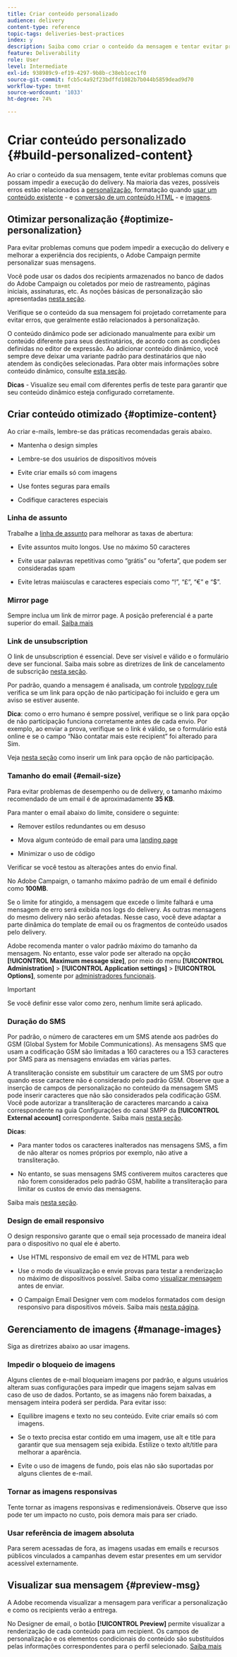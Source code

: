 ```yaml
---
title: Criar conteúdo personalizado
audience: delivery
content-type: reference
topic-tags: deliveries-best-practices
index: y
description: Saiba como criar o conteúdo da mensagem e tentar evitar problemas comuns que podem impedir a execução do delivery. 
feature: Deliverability
role: User
level: Intermediate
exl-id: 938989c9-ef19-4297-9b8b-c38eb1cec1f0
source-git-commit: fcb5c4a92f23bdffd1082b7b044b5859dead9d70
workflow-type: tm+mt
source-wordcount: '1033'
ht-degree: 74%

---
```


# Criar conteúdo personalizado {#build-personalized-content}

Ao criar o conteúdo da sua mensagem, tente evitar problemas comuns que possam impedir a execução do delivery. Na maioria das vezes, possíveis erros estão relacionados a [personalização](../../designing/using/personalization.md), formatação quando [usar um conteúdo existente](../../designing/using/using-existing-content.md) - e [conversão de um conteúdo HTML](../../designing/using/using-existing-content.md#converting-an-html-content) - e [imagens](../../designing/using/images.md).

## Otimizar personalização {#optimize-personalization}

Para evitar problemas comuns que podem impedir a execução do delivery e melhorar a experiência dos recipients, o Adobe Campaign permite personalizar suas mensagens.

Você pode usar os dados dos recipients armazenados no banco de dados do Adobe Campaign ou coletados por meio de rastreamento, páginas iniciais, assinaturas, etc.
As noções básicas de personalização são apresentadas [nesta seção](../../designing/using/personalization.md).

Verifique se o conteúdo da sua mensagem foi projetado corretamente para evitar erros, que geralmente estão relacionados à personalização.

O conteúdo dinâmico pode ser adicionado manualmente para exibir um conteúdo diferente para seus destinatários, de acordo com as condições definidas no editor de expressão. Ao adicionar conteúdo dinâmico, você sempre deve deixar uma variante padrão para destinatários que não atendem às condições selecionadas.
Para obter mais informações sobre conteúdo dinâmico, consulte [esta seção](../../designing/using/personalization.md#defining-dynamic-content-in-an-email).

**Dicas**  - Visualize seu email com diferentes perfis de teste para garantir que seu conteúdo dinâmico esteja configurado corretamente.

## Criar conteúdo otimizado {#optimize-content}

Ao criar e-mails, lembre-se das práticas recomendadas gerais abaixo.

* Mantenha o design simples

* Lembre-se dos usuários de dispositivos móveis

* Evite criar emails só com imagens

* Use fontes seguras para emails

* Codifique caracteres especiais

### Linha de assunto

Trabalhe a [linha de assunto](../../designing/using/subject-line.md) para melhorar as taxas de abertura:

* Evite assuntos muito longos. Use no máximo 50 caracteres

* Evite usar palavras repetitivas como “grátis” ou “oferta”, que podem ser consideradas spam

* Evite letras maiúsculas e caracteres especiais como “!”, “£”, “€” e “$”.

### Mirror page

Sempre inclua um link de mirror page. A posição preferencial é a parte superior do email. [Saiba mais](../../designing/using/personalization.md#adding-a-content-block)

### Link de unsubscription

O link de unsubscription é essencial. Deve ser visível e válido e o formulário deve ser funcional. Saiba mais sobre as diretrizes de link de cancelamento de subscrição [nesta seção](../../designing/using/personalization.md#about-targeting-dimension).

Por padrão, quando a mensagem é analisada, um controle [typology rule](../../sending/using/control-rules.md) verifica se um link para opção de não participação foi incluído e gera um aviso se estiver ausente.

**Dica**: como o erro humano é sempre possível, verifique se o link para opção de não participação funciona corretamente antes de cada envio. Por exemplo, ao enviar a prova, verifique se o link é válido, se o formulário está online e se o campo “Não contatar mais este recipient” foi alterado para Sim.

Veja [nesta seção](../../designing/using/personalization.md#adding-a-content-block) como inserir um link para opção de não participação.

### Tamanho do email {#email-size}

Para evitar problemas de desempenho ou de delivery, o tamanho máximo recomendado de um email é de aproximadamente **35 KB**.

Para manter o email abaixo do limite, considere o seguinte:

* Remover estilos redundantes ou em desuso

* Mova algum conteúdo de email para uma [landing page](../../channels/using/getting-started-with-landing-pages.md)

* Minimizar o uso de código

Verificar se você testou as alterações antes do envio final.

No Adobe Campaign, o tamanho máximo padrão de um email é definido como **100MB**. <!--This limit enables to prevent any error that could indefinitely increase the size of an email, which can lead to a system crash.-->

Se o limite for atingido, a mensagem que excede o limite falhará e uma mensagem de erro será exibida nos logs do delivery. As outras mensagens do mesmo delivery não serão afetadas. Nesse caso, você deve adaptar a parte dinâmica do template de email ou os fragmentos de conteúdo usados pelo delivery. <!--If you need assistance, or if you have any question or request about the **[!UICONTROL Maximum message size]** option, reach out to your Adobe contact.-->

Adobe recomenda manter o valor padrão máximo do tamanho da mensagem. No entanto, esse valor pode ser alterado na opção **[!UICONTROL Maximum message size]**, por meio do menu **[!UICONTROL Administration]** > **[!UICONTROL Application settings]** > **[!UICONTROL Options]**, somente por [administradores funcionais](../../administration/using/users-management.md#functional-administrators).

>[!IMPORTANT]
>
>Se você definir esse valor como zero, nenhum limite será aplicado.

### Duração do SMS

Por padrão, o número de caracteres em um SMS atende aos padrões do GSM (Global System for Mobile Communications). As mensagens SMS que usam a codificação GSM são limitadas a 160 caracteres ou a 153 caracteres por SMS para as mensagens enviadas em várias partes.

A transliteração consiste em substituir um caractere de um SMS por outro quando esse caractere não é considerado pelo padrão GSM. Observe que a inserção de campos de personalização no conteúdo da mensagem SMS pode inserir caracteres que não são considerados pela codificação GSM. Você pode autorizar a transliteração de caracteres marcando a caixa correspondente na guia Configurações do canal SMPP da **[!UICONTROL External account]** correspondente.
Saiba mais [nesta seção](../../administration/using/configuring-sms-channel.md#sms-encoding--length-and-transliteration).

**Dicas**:

* Para manter todos os caracteres inalterados nas mensagens SMS, a fim de não alterar os nomes próprios por exemplo, não ative a transliteração.

* No entanto, se suas mensagens SMS contiverem muitos caracteres que não forem considerados pelo padrão GSM, habilite a transliteração para limitar os custos de envio das mensagens.

Saiba mais [nesta seção](../../administration/using/configuring-sms-channel.md#sms-encoding--length-and-transliteration).

### Design de email responsivo

O design responsivo garante que o email seja processado de maneira ideal para o dispositivo no qual ele é aberto.

* Use HTML responsivo de email em vez de HTML para web

* Use o modo de visualização e envie provas para testar a renderização no máximo de dispositivos possível. Saiba como [visualizar mensagem](../../sending/using/previewing-messages.md) antes de enviar.

* O Campaign Email Designer vem com modelos formatados com design responsivo para dispositivos móveis. Saiba mais [nesta página](../../designing/using/using-reusable-content.md#content-templates).

## Gerenciamento de imagens {#manage-images}

Siga as diretrizes abaixo ao usar imagens.

### Impedir o bloqueio de imagens

Alguns clientes de e-mail bloqueiam imagens por padrão, e alguns usuários alteram suas configurações para impedir que imagens sejam salvas em caso de uso de dados. Portanto, se as imagens não forem baixadas, a mensagem inteira poderá ser perdida. Para evitar isso:

* Equilibre imagens e texto no seu conteúdo. Evite criar emails só com imagens.

* Se o texto precisa estar contido em uma imagem, use alt e title para garantir que sua mensagem seja exibida. Estilize o texto alt/title para melhorar a aparência.

* Evite o uso de imagens de fundo, pois elas não são suportadas por alguns clientes de e-mail.

### Tornar as imagens responsivas

Tente tornar as imagens responsivas e redimensionáveis. Observe que isso pode ter um impacto no custo, pois demora mais para ser criado.

### Usar referência de imagem absoluta

Para serem acessadas de fora, as imagens usadas em emails e recursos públicos vinculados a campanhas devem estar presentes em um servidor acessível externamente.

## Visualizar sua mensagem {#preview-msg}

A Adobe recomenda visualizar a mensagem para verificar a personalização e como os recipients verão a entrega.

No Designer de email, o botão **[!UICONTROL Preview]** permite visualizar a renderização de cada conteúdo para um recipient. Os campos de personalização e os elementos condicionais do conteúdo são substituídos pelas informações correspondentes para o perfil selecionado. [Saiba mais](../../sending/using/previewing-messages.md)
